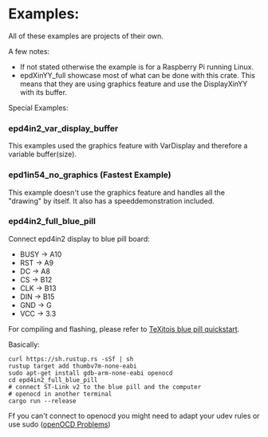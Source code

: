 # Examples:

All of these examples are projects of their own. 

A few notes:
 - If not stated otherwise the example is for a Raspberry Pi running Linux.
 - epdXinYY_full showcase most of what can be done with this crate. This means that they are using graphics feature and use the DisplayXinYY with its buffer. 

Special Examples:

### epd4in2_var_display_buffer

This examples used the graphics feature with VarDisplay and therefore a variable buffer(size).

### epd1in54_no_graphics (Fastest Example)

This example doesn't use the graphics feature and handles all the "drawing" by itself. It also has a speeddemonstration included.

### epd4in2_full_blue_pill

Connect epd4in2 display to blue pill board:
- BUSY -> A10
- RST -> A9
- DC -> A8
- CS -> B12
- CLK -> B13
- DIN -> B15
- GND -> G
- VCC -> 3.3

For compiling and flashing, please refer to [TeXitois blue pill quickstart](https://github.com/TeXitoi/blue-pill-quickstart/blob/master/README.md).

Basically:

```shell
curl https://sh.rustup.rs -sSf | sh
rustup target add thumbv7m-none-eabi
sudo apt-get install gdb-arm-none-eabi openocd
cd epd4in2_full_blue_pill
# connect ST-Link v2 to the blue pill and the computer
# openocd in another terminal
cargo run --release
```

Ff you can't connect to openocd you might need to adapt your udev rules or use sudo ([openOCD Problems](https://rust-embedded.github.io/discovery/03-setup/linux.html#udev-rules))



